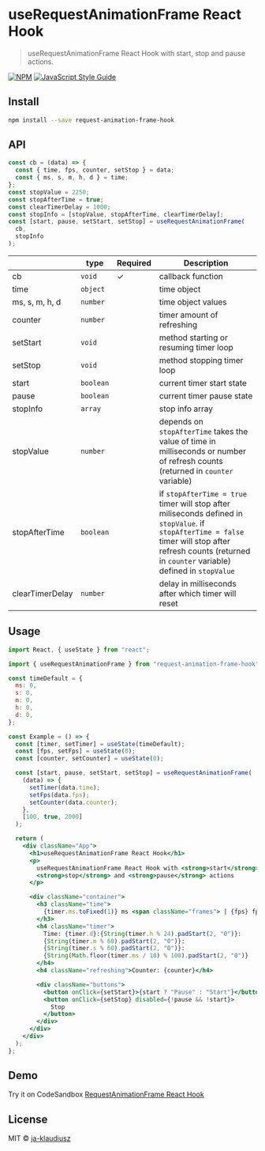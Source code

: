 # useRequestAnimationFrame React Hook

> useRequestAnimationFrame React Hook with start, stop and pause actions.

[![NPM](https://img.shields.io/npm/v/request-animation-frame-hook.svg)](https://www.npmjs.com/package/request-animation-frame-hook) [![JavaScript Style Guide](https://img.shields.io/badge/code_style-standard-brightgreen.svg)](https://standardjs.com)

## Install

```bash
npm install --save request-animation-frame-hook
```

## API

```jsx
const cb = (data) => {
  const { time, fps, counter, setStop } = data;
  const { ms, s, m, h, d } = time;
};
const stopValue = 2250;
const stopAfterTime = true;
const clearTimerDelay = 1000;
const stopInfo = [stopValue, stopAfterTime, clearTimerDelay];
const [start, pause, setStart, setStop] = useRequestAnimationFrame(
  cb,
  stopInfo
);
```

|                 | type      | Required | Description                                                                                                                                                                                                 |
| --------------- | --------- | -------- | ----------------------------------------------------------------------------------------------------------------------------------------------------------------------------------------------------------- |
| cb              | `void`    | ✓        | callback function                                                                                                                                                                                           |
| time            | `object`  |          | time object                                                                                                                                                                                                 |
| ms, s, m, h, d  | `number`  |          | time object values                                                                                                                                                                                          |
| counter         | `number`  |          | timer amount of refreshing                                                                                                                                                                                  |
| setStart        | `void`    |          | method starting or resuming timer loop                                                                                                                                                                      |
| setStop         | `void`    |          | method stopping timer loop                                                                                                                                                                                  |
| start           | `boolean` |          | current timer start state                                                                                                                                                                                   |
| pause           | `boolean` |          | current timer pause state                                                                                                                                                                                   |
| stopInfo        | `array`   |          | stop info array                                                                                                                                                                                             |
| stopValue       | `number`  |          | depends on `stopAfterTime` takes the value of time in milliseconds or number of refresh counts (returned in `counter` variable)                                                                             |
| stopAfterTime   | `boolean` |          | if `stopAfterTime = true` timer will stop after miliseconds defined in `stopValue`. if `stopAfterTime = false` timer will stop after refresh counts (returned in `counter` variable) defined in `stopValue` |
| clearTimerDelay | `number`  |          | delay in milliseconds after which timer will reset                                                                                                                                                          |

## Usage

```jsx
import React, { useState } from "react";

import { useRequestAnimationFrame } from "request-animation-frame-hook";

const timeDefault = {
  ms: 0,
  s: 0,
  m: 0,
  h: 0,
  d: 0,
};

const Example = () => {
  const [timer, setTimer] = useState(timeDefault);
  const [fps, setFps] = useState(0);
  const [counter, setCounter] = useState(0);

  const [start, pause, setStart, setStop] = useRequestAnimationFrame(
    (data) => {
      setTimer(data.time);
      setFps(data.fps);
      setCounter(data.counter);
    },
    [100, true, 2000]
  );

  return (
    <div className="App">
      <h1>useRequestAnimationFrame React Hook</h1>
      <p>
        useRequestAnimationFrame React Hook with <strong>start</strong>,{" "}
        <strong>stop</strong> and <strong>pause</strong> actions
      </p>

      <div className="container">
        <h3 className="time">
          {timer.ms.toFixed(1)} ms <span className="frames"> | {fps} fps</span>
        </h3>
        <h4 className="timer">
          Time: {timer.d}:{String(timer.h % 24).padStart(2, "0")}:
          {String(timer.m % 60).padStart(2, "0")}:
          {String(timer.s % 60).padStart(2, "0")}:
          {String(Math.floor(timer.ms / 10) % 100).padStart(2, "0")}
        </h4>
        <h4 className="refreshing">Counter: {counter}</h4>

        <div className="buttons">
          <button onClick={setStart}>{start ? "Pause" : "Start"}</button>
          <button onClick={setStop} disabled={!pause && !start}>
            Stop
          </button>
        </div>
      </div>
    </div>
  );
};
```

## Demo

Try it on CodeSandbox [RequestAnimationFrame React Hook](https://codesandbox.io/s/requestanimationframe-react-hook-v-1-0-0-forked-shmkje?file=/src/App.js)

## License

MIT © [ja-klaudiusz](https://github.com/ja-klaudiusz)
